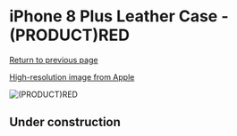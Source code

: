 # iPhone 8 Plus Leather Case - (PRODUCT)RED

[Return to previous page](/iphone_7)

[High-resolution image from Apple](https://store.storeimages.cdn-apple.com/8756/as-images.apple.com/is/MQHN2?wid=4500&hei=4500&fmt=png)

<div style="width: 512px"><img src="/almost_uncompressed/MQHN2.webp" alt="(PRODUCT)RED"></div>

## Under construction
